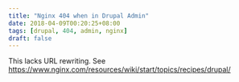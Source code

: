 ```yaml
---
title: "Nginx 404 when in Drupal Admin"
date: 2018-04-09T00:20:25+08:00
tags: [drupal, 404, admin, nginx]
draft: false
---
```


This lacks URL rewriting. See https://www.nginx.com/resources/wiki/start/topics/recipes/drupal/
